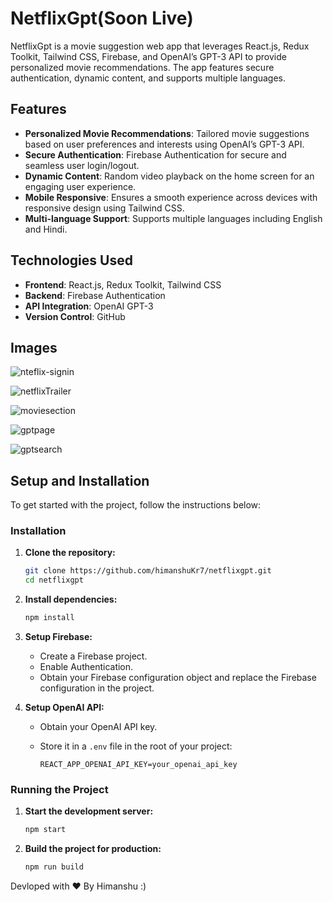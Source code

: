 
# NetflixGpt(Soon Live)

NetflixGpt is a movie suggestion web app that leverages React.js, Redux Toolkit, Tailwind CSS, Firebase, and OpenAI’s GPT-3 API to provide personalized movie recommendations. The app features secure authentication, dynamic content, and supports multiple languages.

## Features

- **Personalized Movie Recommendations**: Tailored movie suggestions based on user preferences and interests using OpenAI’s GPT-3 API.
- **Secure Authentication**: Firebase Authentication for secure and seamless user login/logout.
- **Dynamic Content**: Random video playback on the home screen for an engaging user experience.
- **Mobile Responsive**: Ensures a smooth experience across devices with responsive design using Tailwind CSS.
- **Multi-language Support**: Supports multiple languages including English and Hindi.

## Technologies Used

- **Frontend**: React.js, Redux Toolkit, Tailwind CSS
- **Backend**: Firebase Authentication
- **API Integration**: OpenAI GPT-3
- **Version Control**: GitHub

## Images
![nteflix-signin](https://github.com/user-attachments/assets/04b43e3e-ea06-4567-84d6-f227907fc3b0)

![netflixTrailer](https://github.com/user-attachments/assets/d81980b1-474c-4e30-9bac-084b4fe80e4f)

![moviesection](https://github.com/user-attachments/assets/0cf14b81-c683-4c04-b4b3-ab51bd0ce0ee)

![gptpage](https://github.com/user-attachments/assets/0488d34c-3940-4980-a43c-d2ec6d060a92)

![gptsearch](https://github.com/user-attachments/assets/10e0d23d-abd9-4970-9799-128fcc1529cb)


## Setup and Installation

To get started with the project, follow the instructions below:

### Installation

1. **Clone the repository:**

   ```bash
   git clone https://github.com/himanshuKr7/netflixgpt.git
   cd netflixgpt
   ```

2. **Install dependencies:**

   ```bash
   npm install
   ```

3. **Setup Firebase:**

   - Create a Firebase project.
   - Enable Authentication.
   - Obtain your Firebase configuration object and replace the Firebase configuration in the project.

4. **Setup OpenAI API:**

   - Obtain your OpenAI API key.
   - Store it in a `.env` file in the root of your project:

     ```env
     REACT_APP_OPENAI_API_KEY=your_openai_api_key
     ```

### Running the Project

1. **Start the development server:**

   ```bash
   npm start
   ```

2. **Build the project for production:**

   ```bash
   npm run build
   ```

Devloped with &hearts; By Himanshu :)
